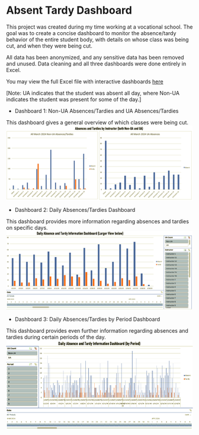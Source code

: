 # Absent Tardy Dashboard

This project was created during my time working at a vocational school. The goal was to create a concise dashboard to monitor the absence/tardy behavior of the entire student body, with details on whose class was being cut, and when they were being cut. 

All data has been anonymized, and any sensitive data has been removed and unused. Data cleaning and all three dashboards were done entirely in Excel.

You may view the full Excel file with interactive dashboards [here](https://github.com/r-kish/Absent-Tardy-Dashboard/blob/main/ClassAbsenceAudit.xlsx)

[Note: UA indicates that the student was absent all day, where Non-UA indicates the student was present for some of the day.]

- Dashboard 1: Non-UA Absences/Tardies and UA Absences/Tardies

This dashboard gives a general overview of which classes were being cut.
![Dashboard 1](https://github.com/r-kish/Absent-Tardy-Dashboard/blob/main/Dashboard1.png)


- Dashboard 2: Daily Absences/Tardies Dashboard

This dashboard provides more information regarding absences and tardies on specific days.
![Dashboard 2](https://github.com/r-kish/Absent-Tardy-Dashboard/blob/main/Dashboard2.png)


- Dashboard 3: Daily Absences/Tardies by Period Dashboard

This dashboard provides even further information regarding absences and tardies during certain periods of the day.
![Dashboard 3](https://github.com/r-kish/Absent-Tardy-Dashboard/blob/main/Dashboard3.png)
